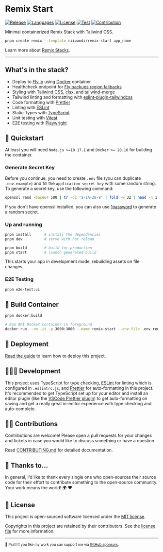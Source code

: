 # Remix Start

[![Release](https://img.shields.io/github/v/release/riipandi/remix-start?logo=remix&color=orange)](https://github.com/riipandi/remix-start/releases)
[![Languages](https://img.shields.io/github/languages/top/riipandi/remix-start)](https://github.com/riipandi/remix-start)
[![License](https://img.shields.io/github/license/riipandi/remix-start)][mit-license]
[![Test](https://github.com/riipandi/remix-start/actions/workflows/test.yml/badge.svg)](https://github.com/riipandi/remix-start/actions/workflows/test.yml)
[![Contribution](https://img.shields.io/badge/Contributions-welcome-gray.svg)](https://github.com/riipandi/remix-start/pulse)

Minimal containerized Remix Stack with Tailwind CSS.

```sh
pnpm create remix --template riipandi/remix-start app_name
```

Learn more about [Remix Stacks](https://remix.run/docs/en/main/guides/templates#stacks).

---

## What's in the stack?

- Deploy to [Fly.io](https://fly.io) using [Docker](https://www.docker.com/) container
- Healthcheck endpoint for [Fly backups region fallbacks](https://fly.io/docs/reference/configuration/#services-http_checks)
- Styling with [Tailwind CSS](https://tailwindcss.com/), [clsx](https://www.npmjs.com/package/clsx), and [tailwind-merge](https://www.npmjs.com/package/tailwind-merge)
- Tailwind linting and formatting with [eslint-plugin-tailwindcss](https://www.npmjs.com/package/eslint-plugin-tailwindcss)
- Code formatting with [Prettier](https://prettier.io)
- Linting with [ESLint](https://eslint.org)
- Static Types with [TypeScript](https://typescriptlang.org)
- Unit testing with [Vitest](https://vitest.dev)
- E2E testing with [Playwright](https://playwright.dev)

## 🏁 Quickstart

At least you will need `Node.js >=18.17.1` and `Docker >= 20.10` for building the container.

### Generate Secret Key

Before you continue, you need to create `.env` file (you can duplicate `.env.example`) and
fill the `application secret key` with some random string. To generate a secret key, use
the following command:

```sh
openssl rand -base64 500 | tr -dc 'a-zA-Z0-9' | fold -w 32 | head -n 1
```

If you don't have openssl installed, you can also use [1password][1password]
to generate a random secret.

### Up and running

```sh
pnpm install      # install the dependencies
pnpm dev          # serve with hot reload

pnpm build        # build for production
pnpm start        # launch generated build
```

This starts your app in development mode, rebuilding assets on file changes.

### E2E Testing

```sh
pnpm e2e-test:ui
```

## 🐳 Build Container

```sh
pnpm docker:build
```

```sh
# Run API Docker container in foreground
docker run --rm -it -p 3000:3000 --name remix-start --env-file .env remix-start
```

## 🚀 Deployment

[Read the guide](./DEPLOY.md) to learn how to deploy this project.

## 🧑🏻‍💻 Development

This project uses TypeScript for type checking, [ESLint](https://eslint.org/) for linting which
is configured in `.eslintrc.js`, and [Prettier](https://prettier.io/) for auto-formatting in
this project. It's recommended to get TypeScript set up for your editor and install an editor
plugin (like the [VSCode Prettier plugin](https://s.id/vscode-prettier)) to get auto-formatting
on saving and get a really great in-editor experience with type checking and auto-complete.

## 👷‍♂️ Contributions

Contributions are welcome! Please open a pull requests for your changes and tickets in case
you would like to discuss something or have a question.

Read [CONTRIBUTING.md](./CONTRIBUTING.md) for detailed documentation.

## 🙏 Thanks to...

In general, I'd like to thank every single one who open-sources their source code for their
effort to contribute something to the open-source community. Your work means the world! 🌍 ❤️

## 📝 License

This project is open-sourced software licensed under the [MIT license](./LICENSE).

Copyrights in this project are retained by their contributors.
See the [license file](./LICENSE) for more information.

---

<sub>🤫 Psst! If you like my work you can support me via [GitHub sponsors](https://github.com/sponsors/riipandi).</sub>

[mit-license]: https://choosealicense.com/licenses/mit/
[1password]: https://1password.com/password-generator
